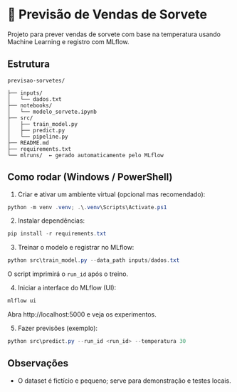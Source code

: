 # 🍦 Previsão de Vendas de Sorvete

Projeto para prever vendas de sorvete com base na temperatura usando Machine Learning e registro com MLflow.

## Estrutura

```
previsao-sorvetes/

├── inputs/
│   └── dados.txt
├── notebooks/
│   └── modelo_sorvete.ipynb
├── src/
│   ├── train_model.py
│   ├── predict.py
│   └── pipeline.py
├── README.md
├── requirements.txt
└── mlruns/  ← gerado automaticamente pelo MLflow
```


## Como rodar (Windows / PowerShell)

1. Criar e ativar um ambiente virtual (opcional mas recomendado):

```powershell
python -m venv .venv; .\.venv\Scripts\Activate.ps1
```

2. Instalar dependências:

```powershell
pip install -r requirements.txt
```

3. Treinar o modelo e registrar no MLflow:

```powershell
python src\train_model.py --data_path inputs/dados.txt
```

O script imprimirá o `run_id` após o treino.

4. Iniciar a interface do MLflow (UI):

```powershell
mlflow ui
```

Abra http://localhost:5000 e veja os experimentos.

5. Fazer previsões (exemplo):

```powershell
python src\predict.py --run_id <run_id> --temperatura 30
```

## Observações
- O dataset é fictício e pequeno; serve para demonstração e testes locais.

